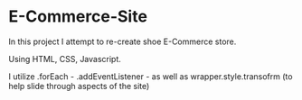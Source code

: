 # E-Commerce-Site

In this project I attempt to re-create shoe E-Commerce store.

Using HTML, CSS, Javascript.

I utilize .forEach - .addEventListener - as well as wrapper.style.transofrm (to help slide through aspects of the site)
